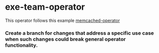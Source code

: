 # exe-team-operator

This operator follows this example [memcached-operator](https://sdk.operatorframework.io/docs/building-operators/golang/tutorial/)

### Create a branch for changes that address a specific use case when such changes could break general operator functionality.
